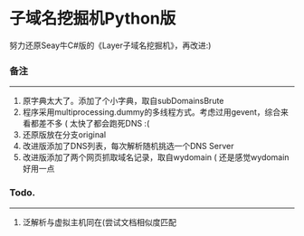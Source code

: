 # 子域名挖掘机Python版

努力还原Seay牛C#版的《Layer子域名挖掘机》，再改进:)



### 备注

---

1. 原字典太大了。添加了个小字典，取自subDomainsBrute
2. 程序采用multiprocessing.dummy的多线程方式。考虑过用gevent，综合来看都差不多 ( 太快了都会跑死DNS :(
3. 还原版放在分支original
4. 改进版添加了DNS列表，每次解析随机挑选一个DNS Server
5. 改进版添加了两个网页抓取域名记录，取自wydomain ( 还是感觉wydomain好用一点


### Todo.

---

1. 泛解析与虚拟主机同在(尝试文档相似度匹配

